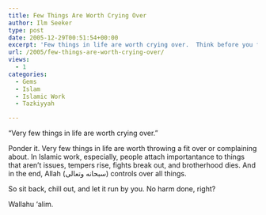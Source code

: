 ```yaml
---
title: Few Things Are Worth Crying Over
author: Ilm Seeker
type: post
date: 2005-12-29T00:51:54+00:00
excerpt: 'Few things in life are worth crying over.  Think before you fuss and destroy relationships over small, non-existant issues.  Allah controls all things.'
url: /2005/few-things-are-worth-crying-over/
views:
  - 1
categories:
  - Gems
  - Islam
  - Islamic Work
  - Tazkiyyah

---
```

<p class="gem">
  &#8220;Very few things in life are worth crying over.&#8221;
</p>

Ponder it. Very few things in life are worth throwing a fit over or complaining about. In Islamic work, especially, people attach importantance to things that aren&#8217;t issues, tempers rise, fights break out, and brotherhood dies. And in the end, Allah (سبحانه وتعالى) controls over all things.

So sit back, chill out, and let it run by you. No harm done, right?

Wallahu &#8216;alim.